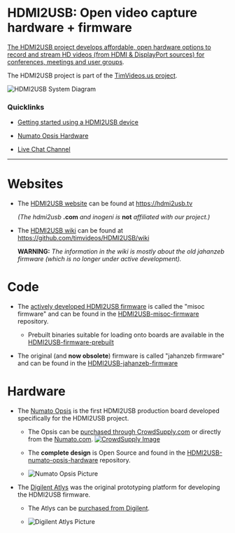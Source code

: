 
# HDMI2USB: Open video capture hardware + firmware

[The HDMI2USB project develops affordable, open hardware
options to record and stream HD videos (from HDMI & DisplayPort sources) for
conferences, meetings and user groups](https://hdmi2usb.tv).

The HDMI2USB project is part of the 
[TimVideos.us project](https://code.timvideos.us).

![HDMI2USB System Diagram](https://hdmi2usb.tv/img/hdmi2usb.png)

### Quicklinks

 * [Getting started using a HDMI2USB device](https://hdmi2usb.tv/getting-started)

 * [Numato Opsis Hardware](https://opsis.hdmi2usb.tv)

 * [Live Chat Channel](http://webchat.freenode.net/?channels=timvideos)

----

# Websites

 * The [HDMI2USB website](https://hdmi2usb.tv) can be found at https://hdmi2usb.tv

   *(The hdmi2usb* **.com** *and inogeni is* **not** *affiliated with our project.)*

 * The [HDMI2USB wiki](https://github.com/timvideos/HDMI2USB/wiki) can be found
   at https://github.com/timvideos/HDMI2USB/wiki

   **WARNING:** *The information in the wiki is mostly about the old jahanzeb
   firmware (which is no longer under active development).*

# Code

 * The [actively developed HDMI2USB firmware](https://hdmi2usb.tv/firmware/)
   is called the "misoc firmware" and can be found in the 
   [HDMI2USB-misoc-firmware](https://github.com/timvideos/HDMI2USB-misoc-firmware)
   repository.

   - Prebuilt binaries suitable for loading onto boards are available in the 
     [HDMI2USB-firmware-prebuilt](https://github.com/timvideos/HDMI2USB-firmware-prebuilt)

 * The original (and **now obsolete**) firmware is called "jahanzeb firmware" and
   can be found in the 
   [HDMI2USB-jahanzeb-firmware](https://github.com/timvideos/HDMI2USB-jahanzeb-firmware)


# Hardware

 * The [Numato Opsis](https://hdmi2usb.tv/numato-opsis/) is the first HDMI2USB
   production board developed specifically for the HDMI2USB project.

   - The Opsis can be [purchased through CrowdSupply.com](https://www.crowdsupply.com/numato-lab/opsis) 
     or directly from the [Numato.com](http://numato.com).
     [![CrowdSupply Image](http://planet.timvideos.us/numato-opsis-crowdfunding-campaign-master/badge.png)](https://www.crowdsupply.com/numato-lab/opsis)

   - The **complete design** is Open Source and found in the 
     [HDMI2USB-numato-opsis-hardware](https://github.com/timvideos/HDMI2USB-numato-opsis-hardware)
     repository.


   - ![Numato Opsis Picture](https://hdmi2usb.tv/img/numato-opsis.jpg)

 * The [Digilent Atlys](https://hdmi2usb.tv/digilent-atlys/) was the original
   prototyping platform for developing the HDMI2USB firmware.

   - The Atlys can be [purchased from Digilent](http://www.digilentinc.com/atlys/).

   - ![Digilent Atlys Picture](https://hdmi2usb.tv/img/digilent-atlys.jpg)
